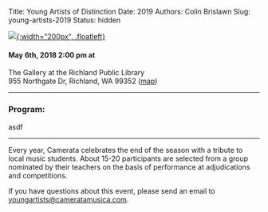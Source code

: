 Title: Young Artists of Distinction
Date: 2019
Authors: Colin Brislawn
Slug: young-artists-2019
Status: hidden


[![ ]({filename}/images/2017-2018/YoungArtists400.jpg){:width="200px", .floatleft}]({filename}./YoungArtists2018.md)

#### May 6th, 2018 2:00 pm at <br>
The Gallery at the Richland Public Library <br>
955 Northgate Dr, Richland, WA 99352 ([map](https://www.google.com/maps/place/Richland+Public+Library/@46.279784,-119.278918,15z/data=!4m5!3m4!1s0x0:0xf2400b4831762b5a!8m2!3d46.279784!4d-119.278918))

---

### Program:

asdf


---

Every year, Camerata celebrates the end of the season with a tribute to local music students.  About 15-20 participants are selected from a group nominated by their teachers on the basis of performance at adjudications and competitions.

If you have questions about this event, please send an email to [youngartists@cameratamusica.com](mailto:youngartists@cameratamusica.com).
